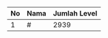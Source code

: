 | No | Nama            | Jumlah Level |
|----|-----------------|--------------|
| 1  | #    |    2939        |
